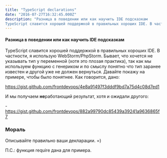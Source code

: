 ```yaml
---
title: "TypeScript declarations"
date: "2016-07-27T16:32:45.000Z"
description: "Разница в поведении или как научить IDE подсказкам
TypeScript славится хорошей поддержкой в правильных хороших IDE. В частности,"
---
```


<h4>Разница в поведении или как научить IDE подсказкам</h4>
<p>TypeScript славится хорошей поддержкой в правильных хороших IDE. В частности, я использую WebStorm/PhpStorm. Бывает, что хочется не указывать тип у переменной (хотя это плозая практика), так как мы используем функцию с генериком и по смыслу понятно что тип заранее известен и другой уже не должен вернуться. Давайте покажу на примере, чтобы было понятнее. Как говорится, дано:</p>
<p><a href="https://gist.github.com/frontdevops/4e8a91497f3dddf9bd7a75d4c08d7ed1">https://gist.github.com/frontdevops/4e8a91497f3dddf9bd7a75d4c08d7ed1</a></p>
<p>И мы получаем <strong>не</strong>работающий результат, хотя и ожидали другого:</p>
- <a href="https://gist.github.com/frontdevops/882a99790dc85439a39241a9636865f7">https://gist.github.com/frontdevops/882a99790dc85439a39241a9636865f7</a> <br/>

<h3>Мораль</h3>
<p>Описывайте правильно ваши декларации. =)</p>
<p>П.С.: функция require дана для примера.</p>



